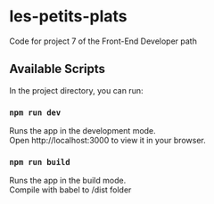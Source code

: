 # les-petits-plats
Code for project 7 of the Front-End Developer path

## Available Scripts

In the project directory, you can run:

### `npm run dev`

Runs the app in the development mode.\
Open http://localhost:3000 to view it in your browser.

### `npm run build`

Runs the app in the build mode.\
Compile with babel to /dist folder
